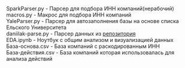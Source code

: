 SparkParser.py - Парсер для подбора ИНН компаний(нерабочий) <br />
macros.py - Макрос для подбора ИНН компаний <br />
YaleParser.py - Парсер для автозаполнения базы на основе списка Ельского Университета <br />
daniilak-parse.py - Парсер данных из [репозитория](https://github.com/daniilak/left-russia)<br />
EDA.ipynb - Ноутбук с общим анализом и визуализацией данных<br />
База-основа.csv - База компаний с раскодированным ИНН <br />
База-действия.csv - База компаний которая использовалась для анализа действий <br />
